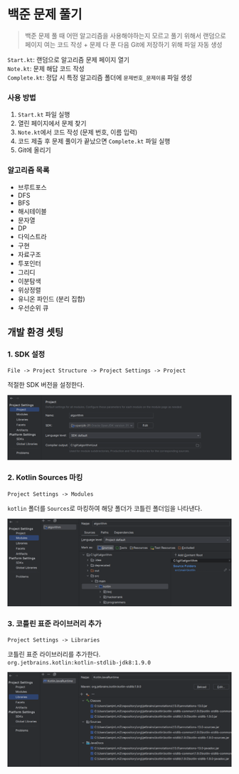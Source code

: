 # 백준 문제 풀기

> 백준 문제 풀 때 어떤 알고리즘을 사용해야하는지 모르고 풀기 위해서 랜덤으로 페이지 여는 코드 작성 + 문제 다 푼 다음 Git에 저장하기 위해 파일 자동 생성

`Start.kt`: 랜덤으로 알고리즘 문제 페이지 열기  
`Note.kt`: 문제 해답 코드 작성  
`Complete.kt`: 정답 시 특정 알고리즘 폴더에 `문제번호_문제이름` 파일 생성

### 사용 방법
1. `Start.kt` 파일 실행
2. 열린 페이지에서 문제 찾기
3. `Note.kt`에서 코드 작성 (문제 번호, 이름 입력)
4. 코드 제출 후 문제 풀이가 끝났으면 `Complete.kt` 파일 실행
5. Git에 올리기

### 알고리즘 목록

- 브루트포스
- DFS
- BFS
- 해시테이블
- 문자열
- DP
- 다익스트라
- 구현
- 자료구조
- 투포인터
- 그리디
- 이분탐색
- 위상정렬
- 유니온 파인드 (분리 집합)
- 우선순위 큐

## 개발 환경 셋팅

### 1. SDK 설정
`File -> Project Structure -> Project Settings -> Project`

적절한 SDK 버전을 설정한다.

![image](docs/img/project.png)

### 2. Kotlin Sources 마킹

`Project Settings -> Modules`

`kotlin` 폴더를 `Sources`로 마킹하여 해당 폴더가 코틀린 폴더임을 나타낸다.

![image](docs/img/modules.png)

### 3. 코틀린 표준 라이브러리 추가

`Project Settings -> Libraries`

코틀린 표준 라이브러리를 추가한다.  
`org.jetbrains.kotlin:kotlin-stdlib-jdk8:1.9.0`

![image](docs/img/libraries.png)